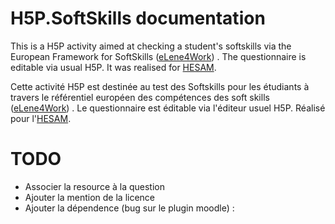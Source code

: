 # H5P.SoftSkills documentation

This is a H5P activity aimed at checking a student's softskills via the European Framework for SoftSkills
([eLene4Work](http://elene4work.eu/)) . The questionnaire is
editable via usual H5P. It was realised for [HESAM](https://www.hesam.eu/article-soka-un-projet-de-valorisation-des-soft-skills).

Cette activité H5P est destinée au test des Softskills pour les étudiants à travers le référentiel européen des compétences des soft skills 
([eLene4Work](http://elene4work.eu/)) . Le questionnaire est éditable via l'éditeur usuel H5P.
Réalisé pour l'[HESAM](https://www.hesam.eu/article-soka-un-projet-de-valorisation-des-soft-skills).


# TODO

* Associer la resource à la question
* Ajouter la mention de la licence
* Ajouter la dépendence (bug sur le plugin moodle) :
